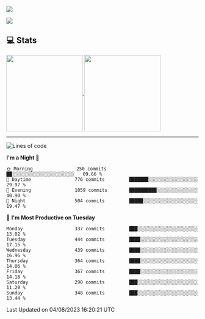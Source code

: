 [![](https://readme-typing-svg.demolab.com?font=Fira+Code&size=30&lines=你好,+欢迎光临;Hello,+welcome)](https://git.io/typing-svg)

![](https://count.getloli.com/get/@:wu-clan?theme=asoul)

## 💻 Stats

<a href="https://github.com/anuraghazra/github-readme-stats">
  <img height=200 align="center" src="https://github-readme-stats.vercel.app/api?username=wu-clan&count_private=true&show_icons=true&rank_icon=percentile&card_width=300"  alt=""/>
</a>
<a href="https://github.com/anuraghazra/convoychat">
  <img height=200 align="center" src="https://github-readme-stats.vercel.app/api/top-langs/?username=wu-clan&layout=compact&langs_count=8&card_width=300"  alt=""/>
</a>

---

<!--START_SECTION:waka-->
![Lines of code](https://img.shields.io/badge/From%20Hello%20World%20I%27ve%20Written-1.6%20million%20lines%20of%20code-blue)

**I'm a Night 🦉** 

```text
🌞 Morning                250 commits         ██░░░░░░░░░░░░░░░░░░░░░░░   09.66 % 
🌆 Daytime                776 commits         ███████░░░░░░░░░░░░░░░░░░   29.97 % 
🌃 Evening                1059 commits        ██████████░░░░░░░░░░░░░░░   40.90 % 
🌙 Night                  504 commits         █████░░░░░░░░░░░░░░░░░░░░   19.47 % 
```
📅 **I'm Most Productive on Tuesday** 

```text
Monday                   337 commits         ███░░░░░░░░░░░░░░░░░░░░░░   13.02 % 
Tuesday                  444 commits         ████░░░░░░░░░░░░░░░░░░░░░   17.15 % 
Wednesday                439 commits         ████░░░░░░░░░░░░░░░░░░░░░   16.96 % 
Thursday                 364 commits         ████░░░░░░░░░░░░░░░░░░░░░   14.06 % 
Friday                   367 commits         ████░░░░░░░░░░░░░░░░░░░░░   14.18 % 
Saturday                 290 commits         ███░░░░░░░░░░░░░░░░░░░░░░   11.20 % 
Sunday                   348 commits         ███░░░░░░░░░░░░░░░░░░░░░░   13.44 % 
```



 Last Updated on 04/08/2023 16:20:21 UTC
<!--END_SECTION:waka-->
